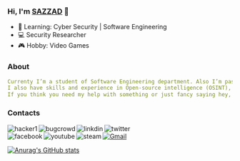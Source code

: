 ### Hi, I'm [SAZZAD](http://sazzad.engineer/) 👋

-  🌱 Learning: Cyber Security | Software Engineering
-  💻 Security Researcher
-  🎮 Hobby: Video Games


### About
```yaml
Currenty I’m a student of Software Engineering department. Also I’m passionate about learning cyber security. 
I also have skills and experience in Open-source intelligence (OSINT), web penetration testing, social engineering etc.
If you think you need my help with something or just fancy saying hey, then get in touch.
```

### Contacts
[<img align="left" alt="hacker1" src="https://img.shields.io/badge/HackerOne-000000?style=for-the-badge&logo=HackerOne&logoColor=white" />][hacker1]
[<img align="left" alt="bugcrowd" src="https://img.shields.io/badge/Bugcrowd-494649?style=for-the-badge&logo=Bugcrowd&logoColor=ORANGE" />][bugcrowd]
[<img align="left" alt="linkdin" src="https://img.shields.io/badge/LinkedIn-0077B5?style=for-the-badge&logo=linkedin&logoColor=white" />][linkedin]
[<img align="left" alt="twitter" src="https://img.shields.io/badge/Twitter-1DA1F2?style=for-the-badge&logo=twitter&logoColor=white" />][twitter]
<br>
[![Gmail](https://img.shields.io/badge/-gmail-%23D14836?style=for-the-badge&logo=Gmail&logoColor=white)](mailto:sazzad0x01@gmail.com)
[<img align="left" alt="facebook" src="https://img.shields.io/badge/Facebook-1877F2?style=for-the-badge&logo=facebook&logoColor=white" />][facebook]
[<img align="left" alt="youtube" src="https://img.shields.io/badge/YouTube-FF0000?style=for-the-badge&logo=youtube&logoColor=white" />][youtube]
[<img align="left" alt="steam" src="https://img.shields.io/badge/Steam-1b2838?style=for-the-badge&logo=Steam&logoColor=#000000" />][steam]

[twitter]: https://twitter.com/0xSAZZAD
[youtube]: https://www.youtube.com/channel/UCTEOMe8tWo73VaRXWEz0Cyw
[facebook]: https://www.facebook.com/0xSAZZAD
[linkedin]: https://linkedin.com/in/0xSAZZAD
[hacker1]: https://hackerone.com/0xsazzad
[steam]:https://steamcommunity.com/id/0xSAZZAD
[bugcrowd]:https://bugcrowd.com/0xSazzad

[![Anurag's GitHub stats](https://github-readme-stats.vercel.app/api?username=0xsazzad)](https://github.com/anuraghazra/github-readme-stats)
